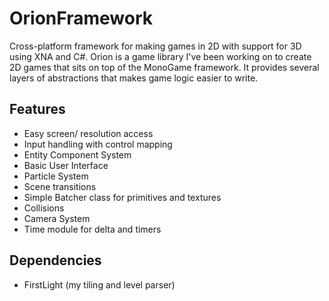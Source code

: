 # OrionFramework

Cross-platform framework for making games in 2D with support for 3D using XNA and C#. Orion is a game library I've been working on to create 2D games that sits on top of the MonoGame framework. It provides several layers of abstractions that makes game logic easier to write. 

## Features
- Easy screen/ resolution access
- Input handling with control mapping
- Entity Component System
- Basic User Interface
- Particle System
- Scene transitions
- Simple Batcher class for primitives and textures
- Collisions
- Camera System
- Time module for delta and timers

## Dependencies 
- FirstLight (my tiling and level parser)
